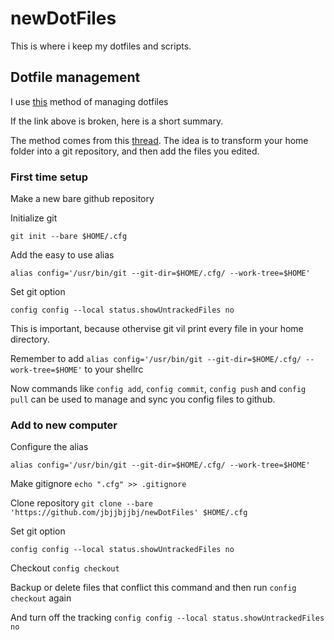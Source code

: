 # newDotFiles

This is where i keep my dotfiles and scripts.

## Dotfile management

I use [this](https://developer.atlassian.com/blog/2016/02/best-way-to-store-dotfiles-git-bare-repo/) method of managing dotfiles

If the link above is broken, here is a short summary.

The method comes from this [thread](https://news.ycombinator.com/item?id=11070797). The idea is to transform your home folder into a git repository, and then add the files you edited.

### First time setup

Make a new bare github repository

Initialize git

`git init --bare $HOME/.cfg`

Add the easy to use alias

`alias config='/usr/bin/git --git-dir=$HOME/.cfg/ --work-tree=$HOME'`

Set git option

`config config --local status.showUntrackedFiles no`

This is important, because othervise git vil print every file in your home directory.

Remember to add `alias config='/usr/bin/git --git-dir=$HOME/.cfg/ --work-tree=$HOME'` to your shellrc

Now commands like `config add`, `config commit`, `config push` and `config pull` can be used to manage and sync you config files to github.

### Add to new computer

Configure the alias

`alias config='/usr/bin/git --git-dir=$HOME/.cfg/ --work-tree=$HOME'`

Make gitignore
`echo ".cfg" >> .gitignore`

Clone repository
`git clone --bare 'https://github.com/jbjjbjjbj/newDotFiles' $HOME/.cfg`

Set git option

`config config --local status.showUntrackedFiles no`

Checkout
`config checkout`

Backup or delete files that conflict this command and then run `config checkout` again

And turn off the tracking
`config config --local status.showUntrackedFiles no`
